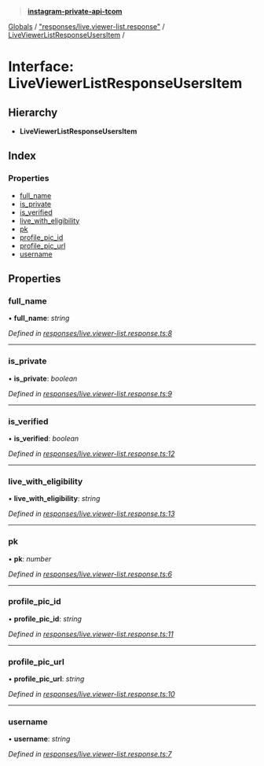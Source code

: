 > **[instagram-private-api-tcom](../README.md)**

[Globals](../README.md) / ["responses/live.viewer-list.response"](../modules/_responses_live_viewer_list_response_.md) / [LiveViewerListResponseUsersItem](_responses_live_viewer_list_response_.liveviewerlistresponseusersitem.md) /

# Interface: LiveViewerListResponseUsersItem

## Hierarchy

* **LiveViewerListResponseUsersItem**

## Index

### Properties

* [full_name](_responses_live_viewer_list_response_.liveviewerlistresponseusersitem.md#full_name)
* [is_private](_responses_live_viewer_list_response_.liveviewerlistresponseusersitem.md#is_private)
* [is_verified](_responses_live_viewer_list_response_.liveviewerlistresponseusersitem.md#is_verified)
* [live_with_eligibility](_responses_live_viewer_list_response_.liveviewerlistresponseusersitem.md#live_with_eligibility)
* [pk](_responses_live_viewer_list_response_.liveviewerlistresponseusersitem.md#pk)
* [profile_pic_id](_responses_live_viewer_list_response_.liveviewerlistresponseusersitem.md#profile_pic_id)
* [profile_pic_url](_responses_live_viewer_list_response_.liveviewerlistresponseusersitem.md#profile_pic_url)
* [username](_responses_live_viewer_list_response_.liveviewerlistresponseusersitem.md#username)

## Properties

###  full_name

• **full_name**: *string*

*Defined in [responses/live.viewer-list.response.ts:8](https://github.com/cuonglnhust/instagram-private-api-tcom/blob/3e16058/src/responses/live.viewer-list.response.ts#L8)*

___

###  is_private

• **is_private**: *boolean*

*Defined in [responses/live.viewer-list.response.ts:9](https://github.com/cuonglnhust/instagram-private-api-tcom/blob/3e16058/src/responses/live.viewer-list.response.ts#L9)*

___

###  is_verified

• **is_verified**: *boolean*

*Defined in [responses/live.viewer-list.response.ts:12](https://github.com/cuonglnhust/instagram-private-api-tcom/blob/3e16058/src/responses/live.viewer-list.response.ts#L12)*

___

###  live_with_eligibility

• **live_with_eligibility**: *string*

*Defined in [responses/live.viewer-list.response.ts:13](https://github.com/cuonglnhust/instagram-private-api-tcom/blob/3e16058/src/responses/live.viewer-list.response.ts#L13)*

___

###  pk

• **pk**: *number*

*Defined in [responses/live.viewer-list.response.ts:6](https://github.com/cuonglnhust/instagram-private-api-tcom/blob/3e16058/src/responses/live.viewer-list.response.ts#L6)*

___

###  profile_pic_id

• **profile_pic_id**: *string*

*Defined in [responses/live.viewer-list.response.ts:11](https://github.com/cuonglnhust/instagram-private-api-tcom/blob/3e16058/src/responses/live.viewer-list.response.ts#L11)*

___

###  profile_pic_url

• **profile_pic_url**: *string*

*Defined in [responses/live.viewer-list.response.ts:10](https://github.com/cuonglnhust/instagram-private-api-tcom/blob/3e16058/src/responses/live.viewer-list.response.ts#L10)*

___

###  username

• **username**: *string*

*Defined in [responses/live.viewer-list.response.ts:7](https://github.com/cuonglnhust/instagram-private-api-tcom/blob/3e16058/src/responses/live.viewer-list.response.ts#L7)*